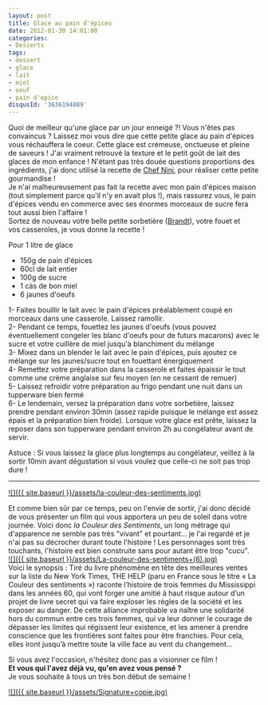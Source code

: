 ```yaml
---
layout: post
title: Glace au pain d'épices
date: 2012-01-30 14:01:00
categories: 
- Desserts
tags: 
- dessert
- glace
- lait
- miel
- oeuf
- pain d'epice
disqusId: '3636194889'
---
```


Quoi de meilleur qu'une glace par un jour enneigé ?! Vous n'êtes pas convaincus ? Laissez moi vous dire que cette petite glace au pain d'épices vous réchauffera le coeur. Cette glace est crémeuse, onctueuse et pleine de saveurs ! J'ai vraiment retrouvé la texture et le petit goût de lait des glaces de mon enfance ! N'étant pas très douée questions proportions des ingrédients, j'ai donc utilisé la recette de [Chef Nini](http://www.chefnini.com/glace-au-pain-depices/), pour réaliser cette petite gourmandise !  
Je n'ai malheureusement pas fait la recette avec mon pain d'épices maison (tout simplement parce qu'il n'y en avait plus !), mais rassurez vous, le pain d'épices vendu en commerce avec ses énormes morceaux de sucre fera tout aussi bien l'affaire !  
Sortez de nouveau votre belle petite sorbetière ([Brandt](http://search.rueducommerce.fr/search?s=brandt+sorbetiere&a=)), votre fouet et vos casseroles, je vous donne la recette !



Pour 1 litre de glace

- 150g de pain d'épices  
- 60cl de lait entier  
- 100g de sucre  
- 1 càs de bon miel  
- 6 jaunes d'oeufs

1- Faites bouillir le lait avec le pain d'épices préalablement coupé en morceaux dans une casserole. Laissez ramollir.  
2- Pendant ce temps, fouettez les jaunes d'oeufs (vous pouvez éventuellement congeler les blanc d'oeufs pour de futurs macarons) avec le sucre et votre cuillère de miel jusqu'à blanchiment du mélange  
3- Mixez dans un blender le lait avec le pain d'épices, puis ajoutez ce mélange sur les jaunes/sucre tout en fouettant énergiquement  
4- Remettez votre préparation dans la casserole et faites épaissir le tout comme une crème anglaise sur feu moyen (en ne cessant de remuer)  
5- Laissez refroidir votre préparation au frigo pendant une nuit dans un tupperware bien fermé  
6- Le lendemain, versez la préparation dans votre sorbetière, laissez prendre pendant environ 30min (assez rapide puisque le mélange est assez épais et la préparation bien froide). Lorsque votre glace est prête, laissez la reposer dans son tupperware pendant environ 2h au congélateur avant de servir.



Astuce : Si vous laissez la glace plus longtemps au congélateur, veillez à la sortir 10min avant dégustation si vous voulez que celle-ci ne soit pas trop dure !

__________

[![]({{ site.baseurl }}/assets/la-couleur-des-sentiments.jpg)](http://4.bp.blogspot.com/-JJCDpTVv1Kw/TyaSimepWoI/AAAAAAAABsg/KWMDFZvVer4/s1600/la-couleur-des-sentiments.jpg)

Et comme bien sûr par ce temps, peu on l'envie de sortir, j'ai donc décidé de vous présenter un film qui vous apportera un peu de soleil dans votre journée. Voici donc _la Couleur des Sentiments_, un long métrage qui d'apparence ne semble pas très "vivant" et pourtant... je l'ai regardé et je n'ai pas su décrocher durant toute l'histoire ! Les personnages sont très touchants, l'histoire est bien construite sans pour autant être trop "cucu".  
[![]({{ site.baseurl }}/assets/La-couleur-des-sentiments+(6).jpg)](http://2.bp.blogspot.com/-Uh6m-4bc7m4/TyaUVzBrd8I/AAAAAAAABso/o6BUigLgvdE/s1600/La-couleur-des-sentiments+(6).jpg)  
Voici le synopsis : Tiré du livre phénomène en tête des meilleures ventes sur la liste du New York Times, THE HELP (paru en France sous le titre « La Couleur des sentiments ») raconte l’histoire de trois femmes du Mississippi dans les années 60, qui vont forger une amitié à haut risque autour d’un projet de livre secret qui va faire exploser les règles de la société et les exposer au danger. De cette alliance improbable va naître une solidarité hors du commun entre ces trois femmes, qui va leur donner le courage de dépasser les limites qui régissent leur existence, et les amener à prendre conscience que les frontières sont faites pour être franchies. Pour cela, elles iront jusqu’à mettre toute la ville face au vent du changement…

  Si vous avez l'occasion, n'hésitez donc pas a visionner ce film !  
**Et vous qui l'avez déjà vu, qu'en avez vous pensé ?**  
  Je vous souhaite à tous un très bon début de semaine !

[![]({{ site.baseurl }}/assets/Signature+copie.jpg)](http://4.bp.blogspot.com/-2bLosyMFac4/TxhFg0sR2dI/AAAAAAAABec/Mzg1OnlXUmM/s1600/Signature+copie.jpg)